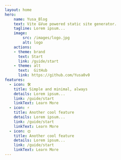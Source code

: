 ```yaml
---
layout: home
hero:
    name: Yusa_Blog
    text: Vite &Vue powered static site generator.
    tagline: Lorem ipsum...
    image:
        src: /images/logo.jpg
        alt: logo
    actions:
    - theme: brand
      text: Start
      link: /guide/start
    - theme: alt
      text:  GitHub 
      link: https://github.com/Yusa0v0
features:
  - icon: 🛠️
    title: Simple and minimal, always
    details: Lorem ipsum...
    link: /guide/start
    linkText: Learn More
  - icon: ⚡️
    title: Another cool feature
    details: Lorem ipsum...
    link: /guide/start
    linkText: Learn More
  - icon: 🌞
    title: Another cool feature
    details: Lorem ipsum...
    link: /guide/start
    linkText: Learn More
---
```

<script>
</script>
